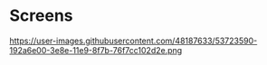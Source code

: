 # Screens
https://user-images.githubusercontent.com/48187633/53723590-192a6e00-3e8e-11e9-8f7b-76f7cc102d2e.png
